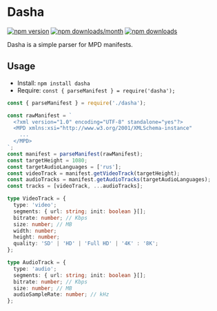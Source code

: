 # Dasha

[![npm version](https://img.shields.io/npm/v/dasha)](https://www.npmjs.com/package/dasha)
[![npm downloads/month](https://img.shields.io/npm/dm/dasha)](https://www.npmjs.com/package/dasha)
[![npm downloads](https://img.shields.io/npm/dt/dasha)](https://www.npmjs.com/package/dasha)

Dasha is a simple parser for MPD manifests.

## Usage

- Install: `npm install dasha`
- Require: `const { parseManifest } = require('dasha');`

```javascript
const { parseManifest } = require('./dasha');

const rawManifest = `
  <?xml version="1.0" encoding="UTF-8" standalone="yes"?>
  <MPD xmlns:xsi="http://www.w3.org/2001/XMLSchema-instance"
    ...
  </MPD>
`;
const manifest = parseManifest(rawManifest);
const targetHeight = 1080;
const targetAudioLanguages = ['rus'];
const videoTrack = manifest.getVideoTrack(targetHeight);
const audioTracks = manifest.getAudioTracks(targetAudioLanguages);
const tracks = [videoTrack, ...audioTracks];
```

```typescript
type VideoTrack = {
  type: 'video';
  segments: { url: string; init: boolean }[];
  bitrate: number; // Kbps
  size: number; // MB
  width: number;
  height: number;
  quality: 'SD' | 'HD' | 'Full HD' | '4K' : '8K';
};

type AudioTrack = {
  type: 'audio';
  segments: { url: string; init: boolean }[];
  bitrate: number; // Kbps
  size: number; // MB
  audioSampleRate: number; // kHz
};
```
